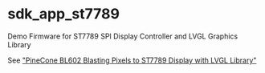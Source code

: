 # sdk_app_st7789

Demo Firmware for ST7789 SPI Display Controller and LVGL Graphics Library

See ["PineCone BL602 Blasting Pixels to ST7789 Display with LVGL Library"](https://lupyuen.github.io/articles/display)
